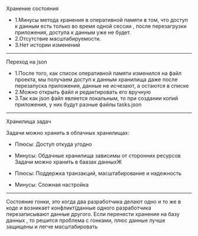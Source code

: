 Хранение состояния

+ 1.Минусы метода хранения в оперативной памяти в том, что доступ к данным есть только во время одной сессии , 
  после перезагрузки приложения, доступа к данным уже не будет.
+ 2.Отсутствие масштабируемости.
+ 3.Нет истории изменений
-----------------------------------------------------------------------------------------------------------------------------
Переход на json

+ 1.После того, как список оперативной памяти изменился на файл проекта, мы получаем доступ к данным хранилища даже после перезапуска приложения, данные не исчезают, а остаются в списке
+ 2.Можно открыть файл и редактировать его вручную
+ 3.Так как json файл является локальным, то при создании копий приложения, у них будут разные файлы tasks.json
-----------------------------------------------------------------------------------------------------------------------------
Хранилища задач

Задачи можно хранить в облачных хранилищах:

+ Плюсы: Доступ откуда угодно
+ Минусы: Обдачные хранилища зависимы от сторонних ресурсов
Задачи можно хранить в баазах данныхЖ

+ Плюсы: Поддержка транзакций, масштабирование и надежность
+ Минусы: Сложная настройка
-----------------------------------------------------------------------------------------------------------------------------
Состояние гонки, это когда два разработчика делают одно и то же в коде и возникает конфликт(данные одного разработчика перезаписывают данные другого.
Если перенести хранение на базу данных , то решится проблема с гонками, плюс данные лучше защищены и легче масштабировать
